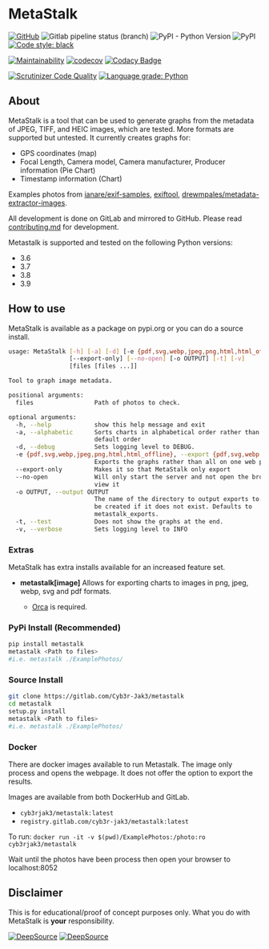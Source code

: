 # MetaStalk

[![GitHub](https://img.shields.io/github/license/Cyb3r-Jak3/MetaStalk?style=flat)](https://github.com/Cyb3r-Jak3/MetaStalk/blob/master/LICENSE) ![Gitlab pipeline status (branch)](https://img.shields.io/gitlab/pipeline/Cyb3r-Jak3/MetaStalk/master?label=Build&style=flat)  ![PyPI - Python Version](https://img.shields.io/pypi/pyversions/metastalk) ![PyPI](https://img.shields.io/pypi/v/metastalk) [![Code style: black](https://img.shields.io/badge/code%20style-black-000000.svg)](https://github.com/psf/black)

[![Maintainability](https://api.codeclimate.com/v1/badges/9b95ea5f0c8a77eab0ed/maintainability)](https://codeclimate.com/github/Cyb3r-Jak3/MetaStalk/maintainability)
[![codecov](https://codecov.io/gl/Cyb3r-Jak3/metastalk/branch/master/graph/badge.svg)](https://codecov.io/gl/Cyb3r-Jak3/metastalk) [![Codacy Badge](https://api.codacy.com/project/badge/Grade/68c8c8c6b4d5421cb0e8a81f69696944)](https://www.codacy.com/manual/Cyb3r_Jak3/metastalk?utm_source=gitlab.com&amp;utm_medium=referral&amp;utm_content=Cyb3r-Jak3/metastalk&amp;utm_campaign=Badge_Grade)

[![Scrutinizer Code Quality](https://scrutinizer-ci.com/g/Cyb3r-Jak3/MetaStalk/badges/quality-score.png?b=master)](https://scrutinizer-ci.com/g/Cyb3r-Jak3/MetaStalk/?branch=master) [![Language grade: Python](https://img.shields.io/lgtm/grade/python/g/Cyb3r-Jak3/MetaStalk.svg?logo=lgtm&logoWidth=18)](https://lgtm.com/projects/g/Cyb3r-Jak3/MetaStalk/context:python)

## About

MetaStalk is a tool that can be used to generate graphs from the metadata of JPEG, TIFF, and HEIC images, which are tested. More formats are supported but untested.
It currently creates graphs for:

- GPS coordinates (map)
- Focal Length, Camera model, Camera manufacturer, Producer information (Pie Chart)
- Timestamp information (Chart)

Examples photos from [ianare/exif-samples](https://github.com/ianare/exif-samples/tree/master/jpg/gps), [exiftool](https://owl.phy.queensu.ca/~phil/exiftool/sample_images.html), [drewmpales/metadata-extractor-images](https://github.com/drewnoakes/metadata-extractor-images).

All development is done on GitLab and mirrored to GitHub. Please read [contributing.md](CONTRIBUTING.md) for development.

Metastalk is supported and tested on the following Python versions:

- 3.6
- 3.7
- 3.8
- 3.9

## How to use

MetaStalk is available as a package on pypi.org or you can do a source install.

```bash
usage: MetaStalk [-h] [-a] [-d] [-e {pdf,svg,webp,jpeg,png,html,html_offline}]
                 [--export-only] [--no-open] [-o OUTPUT] [-t] [-v]
                 [files [files ...]]

Tool to graph image metadata.

positional arguments:
  files                 Path of photos to check.

optional arguments:
  -h, --help            show this help message and exit
  -a, --alphabetic      Sorts charts in alphabetical order rather than the
                        default order
  -d, --debug           Sets logging level to DEBUG.
  -e {pdf,svg,webp,jpeg,png,html,html_offline}, --export {pdf,svg,webp,jpeg,png,html,html_offline}
                        Exports the graphs rather than all on one web page
  --export-only         Makes it so that MetaStalk only export
  --no-open             Will only start the server and not open the browser to
                        view it
  -o OUTPUT, --output OUTPUT
                        The name of the directory to output exports to. Will
                        be created if it does not exist. Defaults to
                        metastalk_exports.
  -t, --test            Does not show the graphs at the end.
  -v, --verbose         Sets logging level to INFO
```

### Extras

MetaStalk has extra installs available for an increased feature set.

- **metastalk[image]**
Allows for exporting charts to images in png, jpeg, webp, svg and pdf formats.

  - [Orca](https://github.com/plotly/orca) is required.

### PyPi Install (Recommended)

```bash
pip install metastalk
metastalk <Path to files>
#i.e. metastalk ./ExamplePhotos/
```

### Source Install

```bash
git clone https://gitlab.com/Cyb3r-Jak3/metastalk
cd metastalk
setup.py install
metastalk <Path to files>
#i.e. metastalk ./ExamplePhotos/
```

### Docker

There are docker images available to run Metastalk. The image only process and opens the webpage. It does not offer the option to export the results.

Images are available from both DockerHub and GitLab.

- `cyb3rjak3/metastalk:latest`
- `registry.gitlab.com/cyb3r-jak3/metastalk:latest`

To run:
`docker run -it -v $(pwd)/ExamplePhotos:/photo:ro cyb3rjak3/metastalk`

Wait until the photos have been process then open your browser to localhost:8052

## Disclaimer

This is for educational/proof of concept purposes only. What you do with MetaStalk is **your** responsibility.

[![DeepSource](https://deepsource.io/gl/Cyb3r-Jak3/metastalk.svg/?label=active+issues&show_trend=true)](https://deepsource.io/gl/Cyb3r-Jak3/metastalk/?ref=repository-badge)
[![DeepSource](https://deepsource.io/gl/Cyb3r-Jak3/metastalk.svg/?label=resolved+issues&show_trend=true)](https://deepsource.io/gl/Cyb3r-Jak3/metastalk/?ref=repository-badge)